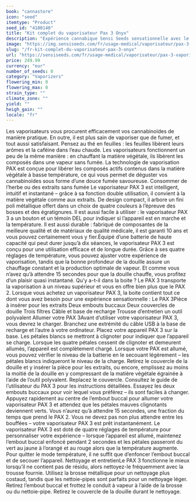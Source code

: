 ```yaml
---
book: "cannastore"
icon: "seed"
itemtype: "Product"
seed_id: "4100140"
title: "Kit complet du vaporisateur Pax 3 Onyx"
description: "Expérience cannabique Sensi Seeds sensationnelle avec le PAX 3, un vaporisateur intuitif et intelligent pour la matière végétale et les extraits. Achat!"
image: "https://img.sensiseeds.com/fr/usage-medical/vaporisateur/pax-3-vaporisateur-onyx-image.png"
slug: "/fr-kit-complet-du-vaporisateur-pax-3-onyx"
url: "https://sensiseeds.com/fr/usage-medical/vaporisateur/pax-3-vaporisateur-onyx?a_aid=cannastore"
price: 249.99
currency: "eur"
number_of_seeds: 0
category: "Vaporizers"
flowering_min: 0
flowering_max: 0
strain_type: ""
climate_zone: ""
yield: ""
heigh_gain: ""
locale: "fr"
---
```

Les vaporisateurs vous procurent efficacement vos cannabinoïdes de manière pratique. En outre, il est plus sain de vaporiser que de fumer, et tout aussi satisfaisant. Pensez au thé en feuilles : les feuilles libèrent leurs arômes et la caféine dans l’eau chaude. Les vaporisateurs fonctionnent un peu de la même manière : en chauffant la matière végétale, ils libèrent les composés dans une vapeur sans fumée. La technologie de vaporisation PAX est conçue pour libérer les composés actifs contenus dans la matière végétale à basse température, ce qui vous permet de déguster vos cannabinoïdes sous forme d’une douce fumée savoureuse. Consommer de l’herbe ou des extraits sans fumée Le vaporisateur PAX 3 est intelligent, intuitif et instantané – grâce à sa fonction double utilisation, il convient à la matière végétale comme aux extraits. De design compact, il arbore un fini poli métallique offert dans un choix de quatre couleurs à l’épreuve des bosses et des égratignures. Il est aussi facile à utiliser : le vaporisateur PAX 3 a un bouton et un témoin DEL pour indiquer si l’appareil est en marche et la température. Il est aussi durable : fabriqué de composantes de la meilleure qualité et de matériaux de qualité médicale, il est garanti 10 ans et vous pouvez certainement vous y fier.Équipé d’une batterie de haute capacité qui peut durer jusqu’à dix séances, le vaporisateur PAX 3 est conçu pour une utilisation efficace et de longue durée. Grâce à ses quatre réglages de température, vous pouvez ajuster votre expérience de vaporisation, tandis que la bonne profondeur de la douille assure un chauffage constant et la production optimale de vapeur. Et comme vous n’avez qu’à attendre 15 secondes pour que la douille chauffe, vous profitez d’un plaisir quasi instantané. Qu’y a-t-il dans la boite ? Le PAX 3 transporte la vaporisation à un niveau supérieur et vous en offre bien plus que le PAX 2. Lorsque vous achetez un vaporisateur PAX 3, la boite contient tout ce dont vous avez besoin pour une expérience sensationnelle : Le PAX 3Pièce à insérer pour les extraits Deux embouts buccaux Deux couvercles de douille Trois filtres Câble et base de recharge Trousse d’entretien un outil polyvalent Allumer votre PAX 3Avant d’utiliser votre vaporisateur PAX 3, vous devrez le charger. Branchez une extrémité du câble USB à la base de recharge et l’autre à votre ordinateur. Placez votre appareil PAX 3 sur la base. Les pétales blancs se mettront à clignoter pour indiquer que l’appareil se charge. Lorsque les quatre pétales cessent de clignoter et demeurent allumés, l’appareil est complètement chargé. Lorsque votre PAX est allumé, vous pouvez vérifier le niveau de la batterie en le secouant légèrement – les pétales blancs indiqueront le niveau de la charge. Retirez le couvercle de la douille et y insérer la pièce pour les extraits, ou encore, emplissez au moins la moitié de la douille en y compressant de la matière végétale égrainée à l’aide de l’outil polyvalent. Replacez le couvercle. Consultez le guide de l’utilisateur du PAX 3 pour les instructions détaillées. Essayez les deux embouts buccaux pour voir lequel vous préférez – ils sont faciles à changer. Appuyez rapidement au centre de l’embout buccal pour allumer votre vaporisateur PAX 3 et attendez que les pétales mauves clignotants deviennent verts. Vous n’aurez qu’à attendre 15 secondes, une fraction du temps que prend le PAX 2. Vous ne devez pas non plus attendre entre les bouffées – votre vaporisateur PAX 3 est prêt instantanément. Le vaporisateur PAX 3 est doté de quatre réglages de température pour personnaliser votre expérience – lorsque l’appareil est allumé, maintenez l’embout buccal enfoncé pendant 2 secondes et les pétales passeront du vert au jaune à l’orangé et au rouge alors que la température augmente. Pour quitter le mode température, il ne suffit que d’enfoncer l’embout buccal et de secouer l’appareil. Nettoyage et entretienLe PAX 3 fonctionne le mieux lorsqu’il ne contient pas de résidu, alors nettoyez-le fréquemment avec la trousse fournie. Utilisez la brosse métallique pour un nettoyage plus costaud, tandis que les nettoie-pipes sont parfaits pour un nettoyage léger. Retirez l’embout buccal et frottez le conduit à vapeur à l’aide de la brosse ou du nettoie-pipe. Retirez le couvercle de la douille durant le nettoyage.
